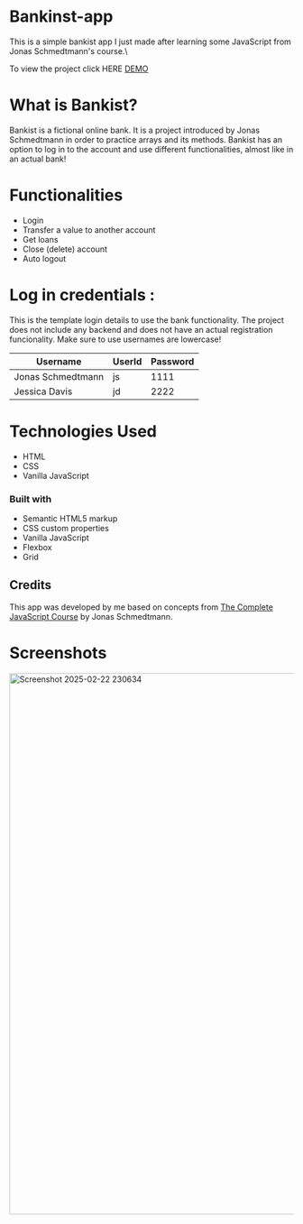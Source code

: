 # Bankinst-app

This is a simple bankist app I just made after learning some JavaScript from Jonas Schmedtmann's course.\

To view the project click HERE [DEMO](https://bankist-mannan.netlify.app/)

# What is Bankist?

Bankist is a fictional online bank. It is a project introduced by Jonas Schmedtmann in order to practice arrays and its methods. Bankist has an option to log in to the account and use different functionalities, almost like in an actual bank!

# Functionalities

- Login
- Transfer a value to another account
- Get loans
- Close (delete) account
- Auto logout

# Log in credentials :

This is the template login details to use the bank functionality. The project does not include any backend and does not have an actual registration funcionality. Make sure to use usernames are lowercase!

| Username          | UserId | Password |
| ----------------- | ------ | -------- |
| Jonas Schmedtmann | js     | 1111     |
| Jessica Davis     | jd     | 2222     |

# Technologies Used

- HTML
- CSS
- Vanilla JavaScript

### Built with

- Semantic HTML5 markup
- CSS custom properties
- Vanilla JavaScript
- Flexbox
- Grid

## Credits

This app was developed by me based on concepts from [The Complete JavaScript Course](https://www.udemy.com/course/the-complete-javascript-course/) by Jonas Schmedtmann.

# Screenshots

<img width="960" alt="Screenshot 2025-02-22 230634" src="https://github.com/user-attachments/assets/0861afe3-abd1-446f-b6e9-4ce99e13f92d" />
